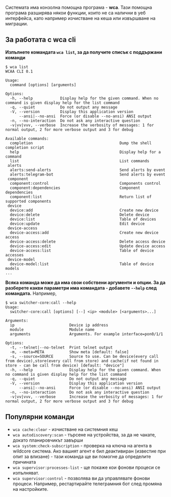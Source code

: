 Системата има конзолна помощна програма - **wca**.
Тази помощна програма разширява някои функции, които не са налични в уеб интерфейса, като например изчистване на кеша или извършване на миграции.

## За работата с wca cli

**Изпълнете командата `wca list`, за да получите списък с поддържани команди**
```shell
$ wca list
WCAA CLI 0.1

Usage:
  command [options] [arguments]

Options:
  -h, --help            Display help for the given command. When no command is given display help for the list command
  -q, --quiet           Do not output any message
  -V, --version         Display this application version
      --ansi|--no-ansi  Force (or disable --no-ansi) ANSI output
  -n, --no-interaction  Do not ask any interactive question
  -v|vv|vvv, --verbose  Increase the verbosity of messages: 1 for normal output, 2 for more verbose output and 3 for debug

Available commands:
  completion                                      Dump the shell completion script
  help                                            Display help for a command
  list                                            List commands
 alerts
  alerts:send-alerts                              Send alerts by event
  alerts:telegram-bot                             Send alerts by event
 component
  component:control                               Components control
  component:dependencies                          Component dependencies
  component:list                                  Return list of supported components
 device
  device:add                                      Create new device
  device:delete                                   Delete device
  device:list                                     Table of devices
  device:update                                   Edit device
 device-access
  device-access:add                               Create new device access
  device-access:delete                            Delete access device
  device-access:edit                              Update device access
  device-access:list                              Table of device accesses
 device-model
  device-model:list                               Table of device models
...
```

**Всяка команда може да има свои собствени аргументи и опции. За да разберете какви параметри има командата - добавете `--help` след командата.**
Например,
```shell
$ wca switcher-core:call --help
Usage:
  switcher-core:call [options] [--] <ip> <module> [<arguments>...]

Arguments:
  ip                        Device ip address
  module                    Module name
  arguments                 Arguments. For example interface=pon0/1/1

Options:
  -t, --telnet|--no-telnet  Print telnet output
  -m, --meta=META           Show meta [default: false]
  -s, --source=SOURCE       Source to use. Can be device(every call from device),store(every call from store) and cache(if not found in store - can be call from device) [default: "device"]
  -h, --help                Display help for the given command. When no command is given display help for the list command
  -q, --quiet               Do not output any message
  -V, --version             Display this application version
      --ansi|--no-ansi      Force (or disable --no-ansi) ANSI output
  -n, --no-interaction      Do not ask any interactive question
  -v|vv|vvv, --verbose      Increase the verbosity of messages: 1 for normal output, 2 for more verbose output and 3 for debug
```

## Популярни команди

* `wca cache:clear` - изчистване на системния кеш
* `wca autodiscovery:scan` - търсене на устройства, за да не чакате, докато планировчикът завърши
* `wca system:check-subscription` - проверка на ключа на агента в wildcore система. Ако вашият агент е бил деактивиран (известие при опит за влизане) - тази команда ще ви помогне да определите причината
* `wca supervisor:processes-list` - ще покаже кои фонови процеси се изпълняват.
* `wca supervisor:control` - позволява ви да управлявате фонови процеси. Например, рестартирайте телеграмния бот след промяна на настройките.


